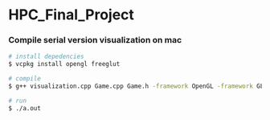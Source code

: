 # HPC_Final_Project


### Compile serial version visualization on mac

```sh
# install depedencies
$ vcpkg install opengl freeglut

# compile
$ g++ visualization.cpp Game.cpp Game.h -framework OpenGL -framework GLUT

# run
$ ./a.out
```